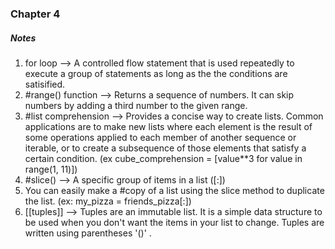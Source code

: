 ### Chapter 4
##### Notes
1) for loop --> A controlled flow statement that is used repeatedly to execute a group of statements as long as the the conditions are satisified. 
2) #range() function --> Returns a sequence of numbers. It can skip numbers by adding a third number to the given range. 
3) #list comprehension --> Provides a concise way to create lists. Common applications are to make new lists where each element is the result of some operations applied to each member of another sequence or iterable, or to create a subsequence of those elements that satisfy a certain condition. (ex cube_comprehension = [value**3 for value in range(1, 11)])
4) #slice() --> A specific group of items in a list ([:])
5) You can easily make a #copy of a list using the slice method to duplicate the list. (ex: my_pizza = friends_pizza[:])
6) [[tuples]] --> Tuples are an immutable list. It is a simple data structure to be used when you don't want the items in your list to change. Tuples are written using parentheses '()' . 